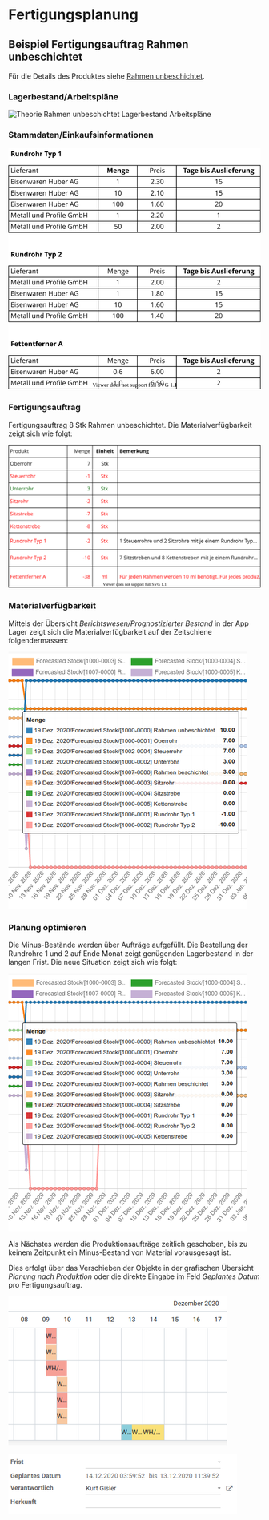# Fertigungsplanung

## Beispiel Fertigungsauftrag Rahmen unbeschichtet
Für die Details des Produktes siehe [Rahmen unbeschichtet](Theorie-Definition-Beispiel-Fahrrad.md#Rahmen%20unbeschichtet).

### Lagerbestand/Arbeitspläne

![Theorie Rahmen unbeschichtet Lagerbestand Arbeitspläne](assets/Theorie%20Rahmen%20unbeschichtet%20Lagerbestand%20Arbeitspl%C3%A4ne.svg)

### Stammdaten/Einkaufsinformationen

![Theorie Stammdaten Einkaufsinformationen](assets/Theorie%20Stammdaten%20Einkaufsinformationen.svg)


### Fertigungsauftrag
Fertigungsauftrag 8 Stk Rahmen unbeschichtet. Die Materialverfügbarkeit zeigt sich wie folgt:

![Theorie Fertigungsauftrag Rahmen unbeschichtet Berechnung](assets/Theorie%20Fertigungsauftrag%20Rahmen%20unbeschichtet%20Berechnung.svg)

### Materialverfügbarkeit
Mittels der Übersicht *Berichtswesen/Prognostizierter Bestand* in der App Lager  zeigt sich die Materialverfügbarkeit auf der Zeitschiene folgendermassen:

![Theorie Forecasted Stock](assets/Theorie%20Forecasted%20Stock.png)

### Planung optimieren
Die Minus-Bestände werden über Aufträge aufgefüllt. Die Bestellung der Rundrohre 1 und 2 auf Ende Monat zeigt genügenden Lagerbestand in der langen Frist. Die neue Situation zeigt sich wie folgt:

![Theorie Forecasted Stock 2](assets/Theorie%20Forecasted%20Stock%202.png)

Als Nächstes werden die Produktionsaufträge zeitlich geschoben, bis zu keinem Zeitpunkt ein Minus-Bestand von Material vorausgesagt ist.

Dies erfolgt über das Verschieben der Objekte in der grafischen Übersicht *Planung nach Produktion* oder die direkte Eingabe im Feld *Geplantes Datum* pro Fertigungsauftrag.

![Theorie Planung Gantt](assets/Theorie%20Planung%20Gantt.png)

![Theorie Planung Geplantes Datum](assets/Theorie%20Planung%20Geplantes%20Datum.png)